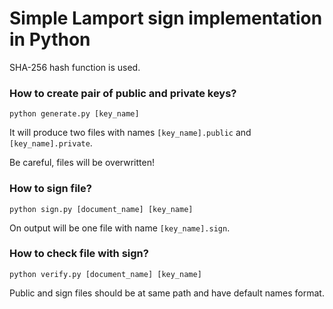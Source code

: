 # Simple Lamport sign implementation in Python

SHA-256 hash function is used.


### How to create pair of public and private keys?

```
python generate.py [key_name]
```

It will produce two files with names `[key_name].public` and `[key_name].private`.

Be careful, files will be overwritten!


### How to sign file?

```
python sign.py [document_name] [key_name]
```

On output will be one file with name `[key_name].sign`.


### How to check file with sign?

```
python verify.py [document_name] [key_name]
```

Public and sign files should be at same path and have default names format.
